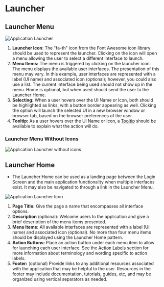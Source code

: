 # Launcher

## Launcher Menu
![Application Launcher](img/ApplicationSelector-03.png)

  1. **Launcher Icon:** The "fa-th" icon from the Font Awesome icon library should be used to represent the launcher. Clicking on the icon will open a menu allowing the user to select a different interface to launch.  
  2. **Menu Items:**  The menu is triggered by clicking on the launcher icon. The menu displays the available user interfaces. The presentation of this menu may vary. In this example, user interfaces are represented with a label (UI name) and associated icon (optional); however, you could also use a list. The current interface being used should not show up in the menu. Home is optional, but when used should send the user to the Launcher Home.
  3. **Selecting:** When a user hovers over the UI Name or Icon, both should be highlighted as links, with a button border appearing as well. Clicking the option will launch the selected UI in a new browser window or browser tab, based on the browser preferences of the user.
  4. **Tooltip:** As a user hovers over the UI Name or Icon, a [Tooltip](https://www.patternfly.org/pattern-library/widgets/#tooltip) should be available to explain what the action will do.

### Launcher Menu Without Icons
![Application Launcher without icons](img/ApplicationSelector-04.png)

## Launcher Home

* The Launcher Home can be used as a landing page between the Login Screen and the main application functionality when multiple interfaces exist. It may also be navigated to through a link in the Launcher Menu.

![Application Launcher Icon](img/LauncherHome-02.png)

1. **Page Title:** Give the page a name that encompasses all interface options.
2. **Description** (optional): Welcome users to the application and give a brief description of the menu items presented.
3. **Menu Items:** All available interfaces are represented with a label (UI name) and associated icon (optional). No more than four menu items should be displayed using the Launcher Home pattern.  
4. **Action Buttons:** Place an action button under each menu item to allow for launching each user interface. See the [Action Labels](http://www.patternfly.org/styles/terminology-and-wording/#terminology-and-wording-for-action-labels) section for more information about terminology and wording specific to action labels.
5. **Footer:** (optional) Provide links to any additional resources associated with the application that may be helpful to the user. Resources in the footer may include documentation, tutorials, guides, etc, and may be organized using vertical separators as needed.
